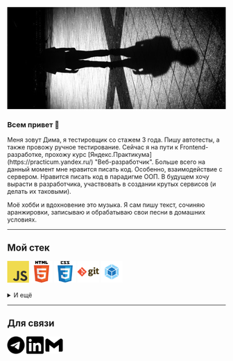 <img width="900" height="auto" src="https://github.com/Dimd1288/Dimd1288/blob/main/shadows3.jpg">

### Всем привет 👋

<p>Меня зовут Дима, я тестировщик со стажем 3 года. Пишу автотесты, а также провожу ручное тестирование. Сейчас я на пути к Frontend-разработке, прохожу курс [Яндекс.Практикума](https://practicum.yandex.ru/) "Веб-разработчик". Больше всего на данный момент мне нравится писать код. Особенно, взаимодействие с сервером. Нравится писать код в парадигме ООП. В будущем хочу вырасти в разработчика, участвовать в создании крутых сервисов (и делать их таковыми). </p>
<p>Моё хобби и вдохновение это музыка. Я сам пишу текст, сочиняю аранжировки, записываю и обрабатываю свои песни в домашних условиях. </p>

<hr>

## Мой стек

<div display = "inline">
<img width="50" src="https://raw.githubusercontent.com/github/explore/80688e429a7d4ef2fca1e82350fe8e3517d3494d/topics/javascript/javascript.png">
<img width="50" src="https://raw.githubusercontent.com/github/explore/80688e429a7d4ef2fca1e82350fe8e3517d3494d/topics/html/html.png">
<img width="50" src="https://raw.githubusercontent.com/github/explore/80688e429a7d4ef2fca1e82350fe8e3517d3494d/topics/css/css.png">
<img width="50" src="https://raw.githubusercontent.com/github/explore/80688e429a7d4ef2fca1e82350fe8e3517d3494d/topics/git/git.png">
<img width="50" src="https://raw.githubusercontent.com/github/explore/80688e429a7d4ef2fca1e82350fe8e3517d3494d/topics/webpack/webpack.png">    
</div>
<br>     
<details>
	<summary>И ещё</summary>
  <div display = "inline">
	  <img width="50" src="https://raw.githubusercontent.com/github/explore/80688e429a7d4ef2fca1e82350fe8e3517d3494d/topics/java/java.png">
    <img width="50" src="https://raw.githubusercontent.com/github/explore/80688e429a7d4ef2fca1e82350fe8e3517d3494d/topics/php/php.png">
    <img width="50" src="https://raw.githubusercontent.com/github/explore/80688e429a7d4ef2fca1e82350fe8e3517d3494d/topics/sass/sass.png">
  </div>
</details>

<hr>

## Для связи

<a href="https://t.me/dymonster"><img width="40" src="https://github.com/Dimd1288/Dimd1288/blob/main/telegram.svg"></a>
<a href="https://www.linkedin.com/in/ddomrachev/"><img width="40" src="https://github.com/Dimd1288/Dimd1288/blob/main/linkedin.svg"></a>
<a href="mailto:dimd1288@gmail.com"><img width="40" src="https://github.com/Dimd1288/Dimd1288/blob/main/gmail.svg"></a>
<!--
**Dimd1288/Dimd1288** is a ✨ _special_ ✨ repository because its `README.md` (this file) appears on your GitHub profile.

Here are some ideas to get you started:

- 🔭 I’m currently working on ...
- 🌱 I’m currently learning ...
- 👯 I’m looking to collaborate on ...
- 🤔 I’m looking for help with ...
- 💬 Ask me about ...
- 📫 How to reach me: ...
- 😄 Pronouns: ...
- ⚡ Fun fact: ...
-->
